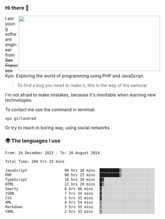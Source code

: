 ### Hi there 👋  

<img align='right' src="https://github-readme-stats.vercel.app/api?username=girlandred&count_private=true&show_icons=true&include_all_commits=true&hide_rank=true&hide_title=true&theme=buefy&card_width=300" width=460 height=180>


I am young software engineer from ~~San Francisco~~ Kyiv. Exploring the world of programming using PHP and JavaScript.


> To find a bug you need to make it, this is the way of the samurai



I'm not afraid to make mistakes, because it's inevitable when learning new technologies.

To contact me use the command in terminal:

```
npx girlandred
```

Or try to reach in boring way, using social networks


### 🌍 The languages I use

<!--START_SECTION:waka-->

```txt
From: 24 December 2023 - To: 26 August 2024

Total Time: 266 hrs 33 mins

JavaScript                 99 hrs 18 mins  █████████▒░░░░░░░░░░░░░░░   37.25 %
PHP                        98 hrs 23 mins  █████████▒░░░░░░░░░░░░░░░   36.91 %
TypeScript                 16 hrs 19 mins  █▓░░░░░░░░░░░░░░░░░░░░░░░   06.12 %
HTML                       12 hrs 29 mins  █▒░░░░░░░░░░░░░░░░░░░░░░░   04.69 %
Smarty                     8 hrs 46 mins   ▓░░░░░░░░░░░░░░░░░░░░░░░░   03.29 %
JSON                       7 hrs 34 mins   ▓░░░░░░░░░░░░░░░░░░░░░░░░   02.84 %
CSS                        5 hrs 35 mins   ▓░░░░░░░░░░░░░░░░░░░░░░░░   02.10 %
XML                        4 hrs 54 mins   ▒░░░░░░░░░░░░░░░░░░░░░░░░   01.84 %
Markdown                   3 hrs 35 mins   ▒░░░░░░░░░░░░░░░░░░░░░░░░   01.35 %
YAML                       2 hrs 33 mins   ▒░░░░░░░░░░░░░░░░░░░░░░░░   00.96 %
```

<!--END_SECTION:waka-->
